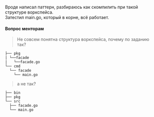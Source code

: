 Вроде написал паттерн, разбираюсь как скомпилить при такой структуре воркспейса.  
Затестил main.go, который в корне, всё работает.  
#### Вопрос менторам  
> Не совсем понятна структура воркспейса, почему по заданию так?
```
├── pkg
| └──facade
|   └──facade.go
└── cmd
  └── facade
    └── main.go
```  
> а не так?
```
├── bin
├── pkg
└── src
  ├── facade.go
  └── main.go
```
